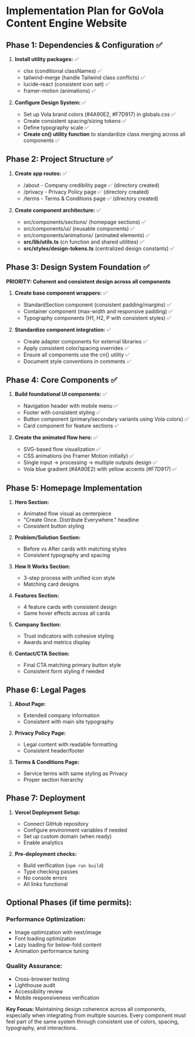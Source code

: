 # Implementation Plan for GoVola Content Engine Website

## Phase 1: Dependencies & Configuration ✅
1. **Install utility packages:** ✅
   - clsx (conditional classNames) ✅
   - tailwind-merge (handle Tailwind class conflicts) ✅
   - lucide-react (consistent icon set) ✅
   - framer-motion (animations) ✅

2. **Configure Design System:** ✅
   - Set up Vola brand colors (#4A90E2, #F7D917) in globals.css ✅
   - Create consistent spacing/sizing tokens ✅
   - Define typography scale ✅
   - **Create cn() utility function** to standardize class merging across all components ✅

## Phase 2: Project Structure ✅
1. **Create app routes:** ✅
   - /about - Company credibility page ✅ (directory created)
   - /privacy - Privacy Policy page ✅ (directory created)
   - /terms - Terms & Conditions page ✅ (directory created)

2. **Create component architecture:** ✅
   - src/components/sections/ (homepage sections) ✅
   - src/components/ui/ (reusable components) ✅
   - src/components/animations/ (animated elements) ✅
   - **src/lib/utils.ts** (cn function and shared utilities) ✅
   - **src/styles/design-tokens.ts** (centralized design constants) ✅

## Phase 3: Design System Foundation ✅
**PRIORITY: Coherent and consistent design across all components**

1. **Create base component wrappers:** ✅
   - StandardSection component (consistent padding/margins) ✅
   - Container component (max-width and responsive padding) ✅
   - Typography components (H1, H2, P with consistent styles) ✅
   
2. **Standardize component integration:** ✅
   - Create adapter components for external libraries ✅
   - Apply consistent color/spacing overrides ✅
   - Ensure all components use the cn() utility ✅
   - Document style conventions in comments ✅

## Phase 4: Core Components ✅
1. **Build foundational UI components:** ✅
   - Navigation header with mobile menu ✅
   - Footer with consistent styling ✅
   - Button component (primary/secondary variants using Vola colors) ✅
   - Card component for feature sections ✅

2. **Create the animated flow hero:** ✅
   - SVG-based flow visualization ✅
   - CSS animations (no Framer Motion initially) ✅
   - Single input → processing → multiple outputs design ✅
   - Vola blue gradient (#4A90E2) with yellow accents (#F7D917) ✅

## Phase 5: Homepage Implementation
1. **Hero Section:**
   - Animated flow visual as centerpiece
   - "Create Once. Distribute Everywhere." headline
   - Consistent button styling

2. **Problem/Solution Section:**
   - Before vs After cards with matching styles
   - Consistent typography and spacing

3. **How It Works Section:**
   - 3-step process with unified icon style
   - Matching card designs

4. **Features Section:**
   - 4 feature cards with consistent design
   - Same hover effects across all cards

5. **Company Section:**
   - Trust indicators with cohesive styling
   - Awards and metrics display

6. **Contact/CTA Section:**
   - Final CTA matching primary button style
   - Consistent form styling if needed

## Phase 6: Legal Pages
1. **About Page:**
   - Extended company information
   - Consistent with main site typography

2. **Privacy Policy Page:**
   - Legal content with readable formatting
   - Consistent header/footer

3. **Terms & Conditions Page:**
   - Service terms with same styling as Privacy
   - Proper section hierarchy

## Phase 7: Deployment
1. **Vercel Deployment Setup:**
   - Connect GitHub repository
   - Configure environment variables if needed
   - Set up custom domain (when ready)
   - Enable analytics

2. **Pre-deployment checks:**
   - Build verification (`npm run build`)
   - Type checking passes
   - No console errors
   - All links functional

## Optional Phases (if time permits):

### Performance Optimization:
- Image optimization with next/image
- Font loading optimization  
- Lazy loading for below-fold content
- Animation performance tuning

### Quality Assurance:
- Cross-browser testing
- Lighthouse audit
- Accessibility review
- Mobile responsiveness verification

**Key Focus:** Maintaining design coherence across all components, especially when integrating from multiple sources. Every component must feel part of the same system through consistent use of colors, spacing, typography, and interactions.